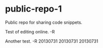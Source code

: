 public-repo-1
=============

Public repo for sharing code snippets.

Test of editing online. -R

Another test. -R
20130731
20130731
20130731

